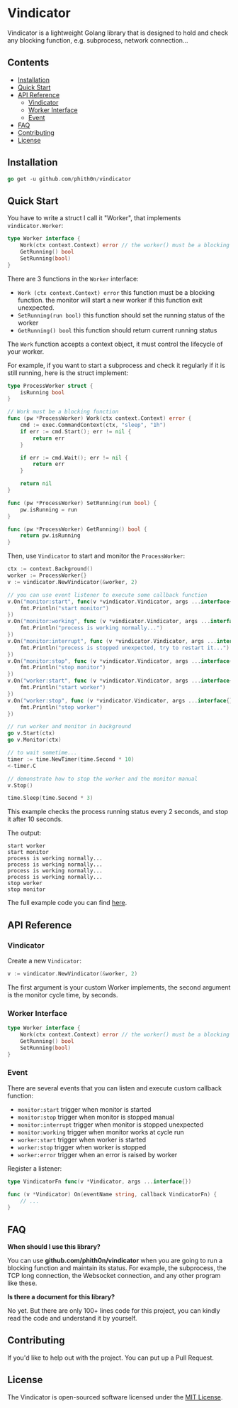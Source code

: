 # Vindicator

Vindicator is a lightweight Golang library that is designed to hold and check any blocking function, e.g. subprocess,
network connection...

## Contents

- [Installation](#installation)
- [Quick Start](#quick-start)
- [API Reference](#api-reference)
  - [Vindicator](#vindicator) 
  - [Worker Interface](#worker-interface)
  - [Event](#event)
- [FAQ](#faq)
- [Contributing](#contributing)
- [License](#license)

## Installation

```go
go get -u github.com/phith0n/vindicator
```

## Quick Start

You have to write a struct I call it "Worker", that implements `vindicator.Worker`:

```go
type Worker interface {
    Work(ctx context.Context) error // the worker() must be a blocking function
    GetRunning() bool
    SetRunning(bool)
}
```

There are 3 functions in the `Worker` interface:

- `Work (ctx context.Context) error` this function must be a blocking function. the monitor will start a new worker if
  this function exit unexpected.
- `SetRunning(run bool)` this function should set the running status of the worker
- `GetRunning() bool` this function should return current running status

The `Work` function accepts a context object, it must control the lifecycle of your worker.

For example, if you want to start a subprocess and check it regularly if it is still running, here is the struct
implement:

```go
type ProcessWorker struct {
	isRunning bool
}

// Work must be a blocking function
func (pw *ProcessWorker) Work(ctx context.Context) error {
    cmd := exec.CommandContext(ctx, "sleep", "1h")
    if err := cmd.Start(); err != nil {
        return err
    }

    if err := cmd.Wait(); err != nil {
        return err
    }

    return nil
}

func (pw *ProcessWorker) SetRunning(run bool) {
    pw.isRunning = run
}

func (pw *ProcessWorker) GetRunning() bool {
    return pw.isRunning
}
```

Then, use `Vindicator` to start and monitor the `ProcessWorker`:

```go
ctx := context.Background()
worker := ProcessWorker{}
v := vindicator.NewVindicator(&worker, 2)

// you can use event listener to execute some callback function
v.On("monitor:start", func(v *vindicator.Vindicator, args ...interface{}) {
    fmt.Println("start monitor")
})
v.On("monitor:working", func (v *vindicator.Vindicator, args ...interface{}) {
    fmt.Println("process is working normally...")
})
v.On("monitor:interrupt", func (v *vindicator.Vindicator, args ...interface{}) {
    fmt.Println("process is stopped unexpected, try to restart it...")
})
v.On("monitor:stop", func (v *vindicator.Vindicator, args ...interface{}) {
    fmt.Println("stop monitor")
})
v.On("worker:start", func (v *vindicator.Vindicator, args ...interface{}) {
    fmt.Println("start worker")
})
v.On("worker:stop", func (v *vindicator.Vindicator, args ...interface{}) {
    fmt.Println("stop worker")
})

// run worker and monitor in background
go v.Start(ctx)
go v.Monitor(ctx)

// to wait sometime...
timer := time.NewTimer(time.Second * 10)
<-timer.C

// demonstrate how to stop the worker and the monitor manual
v.Stop()

time.Sleep(time.Second * 3)
```

This example checks the process running status every 2 seconds, and stop it after 10 seconds.

The output:

```
start worker
start monitor
process is working normally...
process is working normally...
process is working normally...
process is working normally...
stop worker
stop monitor
```

The full example code you can find [here](examples/subprocess_test.go).

## API Reference

### Vindicator

Create a new `Vindicator`:

```go
v := vindicator.NewVindicator(&worker, 2)
```

The first argument is your custom Worker implements, the second argument is the monitor cycle time, by seconds.

### Worker Interface

```go
type Worker interface {
    Work(ctx context.Context) error // the worker() must be a blocking function
    GetRunning() bool
    SetRunning(bool)
}
```

### Event

There are several events that you can listen and execute custom callback function:

- `monitor:start` trigger when monitor is started
- `monitor:stop` trigger when monitor is stopped manual
- `monitor:interrupt` trigger when monitor is stopped unexpected
- `monitor:working` trigger when monitor works at cycle run
- `worker:start` trigger when worker is started 
- `worker:stop` trigger when worker is stopped
- `worker:error` trigger when an error is raised by worker

Register a listener:

```go
type VindicatorFn func(v *Vindicator, args ...interface{})

func (v *Vindicator) On(eventName string, callback VindicatorFn) {
	// ...
}
```

## FAQ

**When should I use this library?**

You can use **github.com/phith0n/vindicator** when you are going to run a blocking function and maintain its status. For example, the subprocess, the TCP long connection, the Websocket connection, and any other program like these.

**Is there a document for this library?**

No yet. But there are only 100+ lines code for this project, you can kindly read the code and understand it by yourself.

## Contributing

If you'd like to help out with the project. You can put up a Pull Request.

## License

The Vindicator is open-sourced software licensed under the [MIT License](LICENSE).
